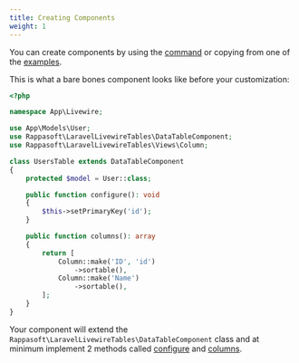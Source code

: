 ```yaml
---
title: Creating Components
weight: 1
---
```


You can create components by using the [command](../start/commands) or copying from one of the [examples](../examples/basic-example).

This is what a bare bones component looks like before your customization:

```php
<?php

namespace App\Livewire;

use App\Models\User;
use Rappasoft\LaravelLivewireTables\DataTableComponent;
use Rappasoft\LaravelLivewireTables\Views\Column;

class UsersTable extends DataTableComponent
{
    protected $model = User::class;

    public function configure(): void
    {
        $this->setPrimaryKey('id');
    }

    public function columns(): array
    {
        return [
            Column::make('ID', 'id')
                ->sortable(),
            Column::make('Name')
                ->sortable(),
        ];
    }
}
```

Your component will extend the `Rappasoft\LaravelLivewireTables\DataTableComponent` class and at minimum implement 2 methods called [configure](./configuration) and [columns](../columns/creating-columns).

